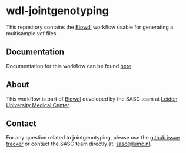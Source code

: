 # wdl-jointgenotyping

This repository contains the [Biowdl](https://github.com/biowdl) 
workflow usable for generating a multisample vcf files.

## Documentation

Documentation for this workflow can be found 
[here](https://biowdl.github.io/jointgenotyping/).

## About
This workflow is part of [Biowdl](https://github.com/biowdl)
developed by the SASC team at [Leiden University Medical Center](https://www.lumc.nl/). 

## Contact

<p>
  <!-- Obscure e-mail address for spammers -->
For any question related to jointgenotyping, please use the
<a href='https://github.com/biowdl/jointgenotyping/issues'>github issue tracker</a>
or contact the SASC team directly at: 
<a href='&#109;&#97;&#105;&#108;&#116;&#111;&#58;&#115;&#97;&#115;&#99;&#64;&#108;&#117;&#109;&#99;&#46;&#110;&#108;'>
&#115;&#97;&#115;&#99;&#64;&#108;&#117;&#109;&#99;&#46;&#110;&#108;</a>.
</p>
